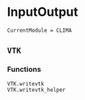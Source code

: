 # InputOutput

```@meta
CurrentModule = CLIMA
```

## `VTK`

### Functions
```@docs
VTK.writevtk
VTK.writevtk_helper
```
